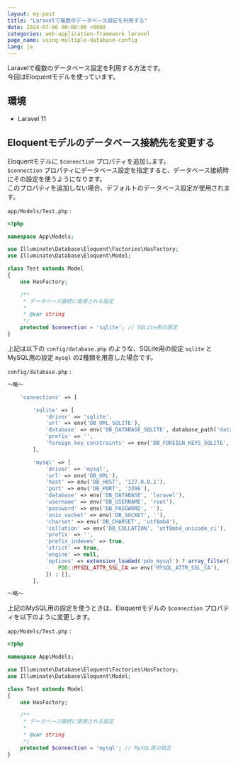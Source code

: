 ```yaml
---
layout: my-post
title: "Laravelで複数のデータベース設定を利用する"
date: 2024-07-06 00:00:00 +0000
categories: web-application-framework laravel
page_name: using-multiple-database-config
lang: ja
---
```


Laravelで複数のデータベース設定を利用する方法です。  
今回はEloquentモデルを使っています。

## 環境
- Laravel 11

## Eloquentモデルのデータベース接続先を変更する
Eloquentモデルに `$connection` プロパティを追加します。  
`$connection` プロパティにデータベース設定を指定すると、データベース接続時にその設定を使うようになります。  
このプロパティを追加しない場合、デフォルトのデータベース設定が使用されます。

`app/Models/Test.php` :
```php
<?php

namespace App\Models;

use Illuminate\Database\Eloquent\Factories\HasFactory;
use Illuminate\Database\Eloquent\Model;

class Test extends Model
{
    use HasFactory;

    /**
     * データベース接続に使用される設定
     *
     * @var string
     */
    protected $connection = 'sqlite'; // SQLite用の設定
}
```

上記は以下の `config/database.php` のような、SQLite用の設定 `sqlite` とMySQL用の設定 `mysql` の2種類を用意した場合です。

`config/database.php` :
```php
～略～

    'connections' => [

        'sqlite' => [
            'driver' => 'sqlite',
            'url' => env('DB_URL_SQLITE'),
            'database' => env('DB_DATABASE_SQLITE', database_path('database.sqlite')),
            'prefix' => '',
            'foreign_key_constraints' => env('DB_FOREIGN_KEYS_SQLITE', true),
        ],

        'mysql' => [
            'driver' => 'mysql',
            'url' => env('DB_URL'),
            'host' => env('DB_HOST', '127.0.0.1'),
            'port' => env('DB_PORT', '3306'),
            'database' => env('DB_DATABASE', 'laravel'),
            'username' => env('DB_USERNAME', 'root'),
            'password' => env('DB_PASSWORD', ''),
            'unix_socket' => env('DB_SOCKET', ''),
            'charset' => env('DB_CHARSET', 'utf8mb4'),
            'collation' => env('DB_COLLATION', 'utf8mb4_unicode_ci'),
            'prefix' => '',
            'prefix_indexes' => true,
            'strict' => true,
            'engine' => null,
            'options' => extension_loaded('pdo_mysql') ? array_filter([
                PDO::MYSQL_ATTR_SSL_CA => env('MYSQL_ATTR_SSL_CA'),
            ]) : [],
        ],

～略～
```

上記のMySQL用の設定を使うときは、Eloquentモデルの `$connection` プロパティを以下のように変更します。

`app/Models/Test.php` :
```php
<?php

namespace App\Models;

use Illuminate\Database\Eloquent\Factories\HasFactory;
use Illuminate\Database\Eloquent\Model;

class Test extends Model
{
    use HasFactory;

    /**
     * データベース接続に使用される設定
     *
     * @var string
     */
    protected $connection = 'mysql'; // MySQL用の設定
}
```